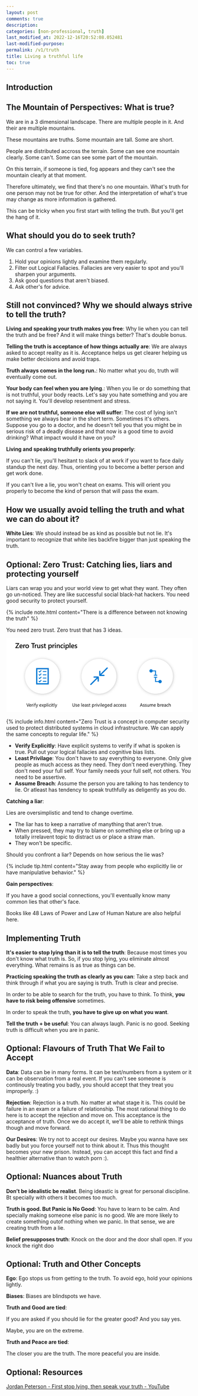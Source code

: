 ```yaml
---
layout: post
comments: true
description: 
categories: [non-professional, truth]
last_modified_at: 2022-12-16T20:52:08.052481
last-modified-purpose:
permalink: /v1/truth
title: Living a truthful life
toc: true
---
```


## Introduction

## **The Mountain of Perspectives**: What is true?

We are in a 3 dimensional landscape. There are multiple people in it. And their are multiple mountains.

These mountains are truths. Some mountain are tall. Some are short.

People are distributed accross the terrain. Some can see one mountain clearly. Some can't. Some can see some part of the mountain.

On this terrain, if someone is tied, fog appears and they can't see the mountain clearly at that moment.

Therefore ultimately, we find that there's no one mountain. What's truth for one person may not be true for other. And the interpretation of what's true may change as more information is gathered.

This can be tricky when you first start with telling the truth. But you'll get the hang of it.

## What should you do to seek truth?

We can control a few variables.

1. Hold your opinions lightly and examine them regularly.
2. Filter out Logical Fallacies. Fallacies are very easier to spot and you'll sharpen your arguments.
3. Ask good questions that aren't biased.
4. Ask other's for advice.

## Still not convinced? Why we should always strive to tell the truth?

**Living and speaking your truth makes you free**: Why lie when you can tell the truth and be free? And it will make things better? That's double bonus.

**Telling the truth is acceptance of how things actually are**: We are always asked to accept reality as it is. Acceptance helps us get clearer helping us make better decisions and avoid traps.

**Truth always comes in the long run.**: No matter what you do, truth will eventually come out.

**Your body can feel when you are lying**.: When you lie or do something that is not truthful, your body reacts. Let's say you hate something and you are not saying it. You'll develop resentment and stress.

**If we are not truthful, someone else will suffer**: The cost of lying isn't something we always bear in the short term. Sometimes it's others. Suppose you go to a doctor, and he doesn't tell you that you might be in serious risk of a deadly disease and that now is a good time to avoid drinking? What impact would it have on you?

**Living and speaking truthfully orients you properly**:

If you can't lie, you'll hesitant to slack of at work if you want to face daily standup the next day. Thus, orienting you to become a better person and get work done.

If you can't live a lie, you won't cheat on exams. This will orient you properly to become the kind of person that will pass the exam.

## How we usually avoid telling the truth and what we can do about it?

**White Lies**: We should instead be as kind as possible but not lie. It's important to recognize that white lies backfire bigger than just speaking the truth.

## **Optional**: Zero Trust: Catching lies, liars and protecting yourself

Liars can wrap you and your world view to get what they want. They often go un-noticed. They are like successful social black-hat hackers. You need good security to protect yourself.

{% include note.html content="There is a difference between not knowing the truth" %}

You need zero trust. Zero trust that has 3 ideas.

![Zero Trust](/images/v1-truth/zero-trust.png)

{% include info.html content="Zero Trust is a concept in computer security used to protect distributed systems in cloud infrastructure. We can apply the same concepts to regular life." %}

- **Verify Explicitly**: Have explicit systems to verify if what is spoken is true. Pull out your logical fallacies and cognitive bias lists.
- **Least Privilage**: You don't have to say everything to everyone. Only give people as much access as they need. They don't need everything. They don't need your full self. Your family needs your full self, not others. You need to be assertive.
- **Assume Breach**: Assume the person you are talking to has tendency to lie. Or atleast has tendency to speak truthfully as deligently as you do.

**Catching a liar**:

Lies are oversimplistic and tend to change overtime.

- The liar has to keep a narrative of manything that aren't true.
- When pressed, they may try to blame on something else or bring up a totally irrelavent topic to distract us or place a straw man.
- They won't be specific.

Should you confront a liar? Depends on how serious the lie was?

{% include tip.html content="Stay away from people who explicitly lie or have manipulative behavior." %}

**Gain perspectives**:

If you have a good social connections, you'll eventually know many common lies that other's face.

Books like 48 Laws of Power and Law of Human Nature are also helpful here.

## Implementing Truth

**It's easier to stop lying than it is to tell the truth**: Because most times you don't know what truth is. So, if you stop lying, you eliminate almost everything. What remains is as true as things can be.

**Practicing speaking the truth as clearly as you can**: Take a step back and think through if what you are saying is truth. Truth is clear and precise.

In order to be able to search for the truth, you have to think. To think, **you have to risk being offensive** sometimes.

In order to speak the truth, **you have to give up on what you want**.

**Tell the truth + be useful**: You can always laugh. Panic is no good. Seeking truth is difficult when you are in panic.

## Optional: Flavours of Truth That We Fail to Accept

**Data**: Data can be in many forms. It can be text/numbers from a system or it can be observation from a real event. If you can't see someone is continously treating you badly, you should accept that they treat you improperly. :)

**Rejection**: Rejection is a truth. No matter at what stage it is. This could be failure in an exam or a failure of relationship. The most rational thing to do here is to accept the rejection and move on. This acceptance is the acceptance of truth. Once we do accept it, we'll be able to rethink things though and move forward.

**Our Desires**: We try not to accept our desires. Maybe you wanna have sex badly but you force yourself not to think about it. Thus this thought becomes your new prison. Instead, you can accept this fact and find a healthier alternative than to watch porn :).

## Optional: Nuances about Truth

**Don’t be idealistic be realist**. Being ideastic is great for personal discipline. Bt specially with others it becomes too much.

**Truth is good. But Panic is No Good**: You have to learn to be calm. And specially making someone else panic is no good. We are more likely to create something outof nothing when we panic. In that sense, we are creating truth from a lie.

**Belief presupposes truth**: Knock on the door and the door shall open. If you knock the right doo

## Optional: Truth and Other Concepts

**Ego**: Ego stops us from getting to the truth. To avoid ego, hold your opinions lightly.

**Biases**: Biases are blindspots we have.

**Truth and Good are tied**:

If you are asked if you should lie for the greater good? And you say yes.

Maybe, you are on the extreme.

**Truth and Peace are tied**:

The closer you are the truth. The more peaceful you are inside.

## Optional: Resources

[Jordan Peterson - First stop lying, then speak your truth - YouTube](https://www.youtube.com/watch?v=EfEK-Pmi7v0)